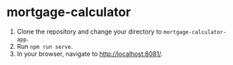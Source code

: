 # mortgage-calculator

1. Clone the repository and change your directory to `mortgage-calculator-app`.
2. Run `npm run serve`.
3. In your browser, navigate to [http://localhost:8081/](http://localhost:8081/).

